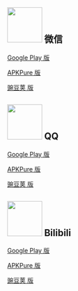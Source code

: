 <img src="http://pp.myapp.com/ma_icon/0/icon_10910_1695633831/256" width="80"></img> 微信
---

[Google Play 版](https://play.google.com/store/apps/details?id=com.tencent.mm)

[APKPure 版](https://apkpure.com/tw/wechat/com.tencent.mm/versions)

[豌豆荚 版](https://www.wandoujia.com/apps/596157/history)

<img src="http://pp.myapp.com/ma_icon/0/icon_6633_1695794917/256" width="80"></img> QQ
---

[Google Play 版](https://play.google.com/store/apps/details?id=com.tencent.mobileqq)

[APKPure 版](https://apkpure.com/tw/wechat/com.tencent.mobileqq/versions)

[豌豆荚 版](https://www.wandoujia.com/apps/566489/history)

<img src="https://pp.myapp.com/ma_icon/0/icon_73622_1647504940/256" width="80"></img> Bilibili
---

[Google Play 版](https://play.google.com/store/apps/details?id=com.bilibili.app.in)

[APKPure 版](https://apkpure.com/cn/bilibili-cn/com.bilibili.app.in/versions)

[豌豆荚 版](https://www.wandoujia.com/apps/281291/history)


